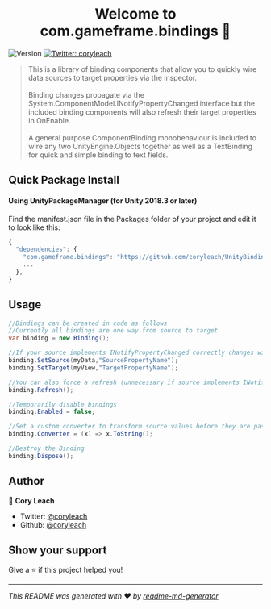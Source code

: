 <h1 align="center">Welcome to com.gameframe.bindings 👋</h1>
<p>
  <img alt="Version" src="https://img.shields.io/badge/version-1.0.2-blue.svg?cacheSeconds=2592000" />
  <a href="https://twitter.com/coryleach">
    <img alt="Twitter: coryleach" src="https://img.shields.io/twitter/follow/coryleach.svg?style=social" target="_blank" />
  </a>
</p>

> This is a library of binding components that allow you to quickly wire data sources to target properties via the inspector.</br></br>
> Binding changes propagate via the System.ComponentModel.INotifyPropertyChanged interface but the included binding components will also refresh their target properties in OnEnable.</br></br>
> A general purpose ComponentBinding monobehaviour is included to wire any two UnityEngine.Objects together as well as a TextBinding for quick and simple binding to text fields.

## Quick Package Install

#### Using UnityPackageManager (for Unity 2018.3 or later)

Find the manifest.json file in the Packages folder of your project and edit it to look like this:
```js
{
  "dependencies": {
    "com.gameframe.bindings": "https://github.com/coryleach/UnityBindings.git#1.0.2",
    ...
  },
}
```

## Usage

```C#
//Bindings can be created in code as follows
//Currently all bindings are one way from source to target
var binding = new Binding();

//If your source implements INotifyPropertyChanged correctly changes will automatically propagate
binding.SetSource(myData,"SourcePropertyName");
binding.SetTarget(myView,"TargetPropertyName");

//You can also force a refresh (unnecessary if source implements INotifyPropertyChange)
binding.Refresh();

//Temporarily disable bindings
binding.Enabled = false;

//Set a custom converter to transform source values before they are passed to the target
binding.Converter = (x) => x.ToString();

//Destroy the Binding
binding.Dispose(); 
```

## Author

👤 **Cory Leach**

* Twitter: [@coryleach](https://twitter.com/coryleach)
* Github: [@coryleach](https://github.com/coryleach)

## Show your support

Give a ⭐️ if this project helped you!

***
_This README was generated with ❤️ by [readme-md-generator](https://github.com/kefranabg/readme-md-generator)_
